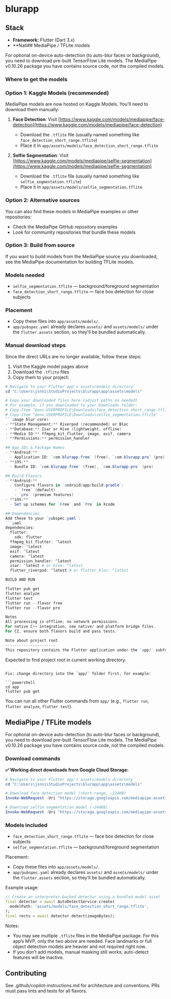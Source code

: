 # blurapp

## Stack

- **Framework:** Flutter (Dart 3.x)
- **Nati## MediaPipe / TFLite models

For optional on-device auto-detection (to auto-blur faces or background), you need to download pre-built TensorFlow Lite models. The MediaPipe v0.10.26 package you have contains source code, not the compiled models.

### Where to get the models

### Option 1: Kaggle Models (recommended)

MediaPipe models are now hosted on Kaggle Models. You'll need to download them manually:

1. **Face Detection**: Visit [https://www.kaggle.com/models/mediapipe/face-detection](https://www.kaggle.com/models/mediapipe/face-detection)
   - Download the `.tflite` file (usually named something like `face_detection_short_range.tflite`)
   - Place it in `app/assets/models/face_detection_short_range.tflite`

2. **Selfie Segmentation**: Visit [https://www.kaggle.com/models/mediapipe/selfie-segmentation](https://www.kaggle.com/models/mediapipe/selfie-segmentation)
   - Download the `.tflite` file (usually named something like `selfie_segmentation.tflite`)
   - Place it in `app/assets/models/selfie_segmentation.tflite`

### Option 2: Alternative sources

You can also find these models in MediaPipe examples or other repositories:

- Check the MediaPipe GitHub repository examples
- Look for community repositories that bundle these models

### Option 3: Build from source

If you want to build models from the MediaPipe source you downloaded, see the MediaPipe documentation for building TFLite models.

### Models needed

- `selfie_segmentation.tflite` — background/foreground segmentation
- `face_detection_short_range.tflite` — face box detection for close subjects

### Placement

- Copy these files into `app/assets/models/`.
- `app/pubspec.yaml` already declares `assets/` and `assets/models/` under the `flutter.assets` section, so they'll be bundled automatically.

### Manual download steps

Since the direct URLs are no longer available, follow these steps:

1. Visit the Kaggle model pages above
2. Download the `.tflite` files
3. Copy them to your project:

```powershell
# Navigate to your Flutter app's assets/models directory
cd "C:\Users\jsnni\StudioProjects\blurapp\app\assets\models"

# Copy your downloaded files here (adjust paths as needed)
# For example, if you downloaded to your Downloads folder:
# Copy-Item "$env:USERPROFILE\Downloads\face_detection_short_range.tflite" .
# Copy-Item "$env:USERPROFILE\Downloads\selfie_segmentation.tflite" .
```image blur core)
- **State Management:** Riverpod (recommended) or Bloc
- **Database:** Isar or Hive (lightweight, offline)
- **Media IO:** ffmpeg_kit_flutter, image, exif, camera
- **Permissions:** permission_handler

## App IDs & Package Names
- **Android:**
  - Application ID: `com.blurapp.free` (free), `com.blurapp.pro` (pro)
- **iOS:**
  - Bundle ID: `com.blurapp.free` (free), `com.blurapp.pro` (pro)

## Build Flavors
- **Android:**
  - Configure flavors in `android/app/build.gradle`:
    - `free` (default)
    - `pro` (premium features)
- **iOS:**
  - Set up schemes for `Free` and `Pro` in Xcode

## Dependencies
Add these to your `pubspec.yaml`:
```yaml
dependencies:
  flutter:
    sdk: flutter
  ffmpeg_kit_flutter: ^latest
  image: ^latest
  exif: ^latest
  camera: ^latest
  permission_handler: ^latest
  isar: ^latest # or hive: ^latest
  flutter_riverpod: ^latest # or flutter_bloc: ^latest

BUILD AND RUN

flutter pub get
flutter analyze
flutter test
flutter run --flavor free
flutter run --flavor pro

Notes
All processing is offline; no network permissions.
For native C++ integration, see native/ and platform bridge files.
For CI, ensure both flavors build and pass tests.

Note about project root
----------------------
This repository contains the Flutter application under the `app/` subfolder. If you run Flutter commands from the repository root you may see errors like:

```

Expected to find project root in current working directory.

```

Fix: change directory into the `app/` folder first, for example:

```powershell
cd app
flutter pub get
```

You can run all other Flutter commands from `app/` (e.g., `flutter run`, `flutter analyze`, `flutter test`).

## MediaPipe / TFLite models

For optional on-device auto-detection (to auto-blur faces or background), you need to download pre-built TensorFlow Lite models. The MediaPipe v0.10.26 package you have contains source code, not the compiled models.

### Download commands

**✅ Working direct downloads from Google Cloud Storage:**

```powershell
# Navigate to your Flutter app's assets/models directory
cd "C:\Users\jsnni\StudioProjects\blurapp\app\assets\models"

# Download face detection model (short-range, ~224KB)
Invoke-WebRequest -Uri "https://storage.googleapis.com/mediapipe-assets/face_detection_short_range.tflite" -OutFile "face_detection_short_range.tflite"

# Download selfie segmentation model (~244KB)
Invoke-WebRequest -Uri "https://storage.googleapis.com/mediapipe-assets/selfie_segmentation.tflite" -OutFile "selfie_segmentation.tflite"
```

### Models included

- `face_detection_short_range.tflite` — face box detection for close subjects
- `selfie_segmentation.tflite` — background/foreground segmentation

Placement:

- Copy these files into `app/assets/models/`.
- `app/pubspec.yaml` already declares `assets/` and `assets/models/` under the `flutter.assets` section, so they’ll be bundled automatically.

Example usage:

```dart
// Create an interpreter-backed detector using a bundled model asset
final detector = await AutoDetectService.create(
  modelPath: 'assets/models/face_detection_short_range.tflite',
);
final rects = await detector.detect(imageBytes);
```

Notes:

- You may see multiple `.tflite` files in the MediaPipe package. For this app’s MVP, only the two above are needed. Face landmarks or full object detection models are heavier and not required right now.
- If you don’t add models, manual masking still works; auto-detect features will be inactive.

## Contributing

See .github/copilot-instructions.md for architecture and conventions.
PRs must pass lints and tests for all flavors.

